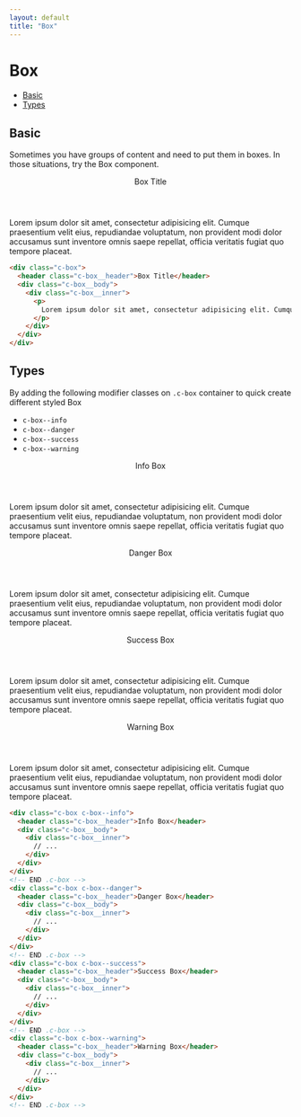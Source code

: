 ```yaml
---
layout: default
title: "Box"
---
```


# Box
- [Basic](#basic)
- [Types](#types)

## Basic
Sometimes you have groups of content and need to put them in boxes. In those
situations, try the Box component.

<div class="c-box">
  <header class="c-box__header">Box Title</header>
  <div class="c-box__body">
    <div class="c-box__inner">
      <p>
        Lorem ipsum dolor sit amet, consectetur adipisicing elit. Cumque praesentium velit eius, repudiandae voluptatum, non provident modi dolor accusamus sunt inventore omnis saepe repellat, officia veritatis fugiat quo tempore placeat.
      </p>
    </div>
  </div>
</div>

```html
<div class="c-box">
  <header class="c-box__header">Box Title</header>
  <div class="c-box__body">
    <div class="c-box__inner">
      <p>
        Lorem ipsum dolor sit amet, consectetur adipisicing elit. Cumque praesentium velit eius, repudiandae voluptatum, non provident modi dolor accusamus sunt inventore omnis saepe repellat, officia veritatis fugiat quo tempore placeat.
      </p>
    </div>
  </div>
</div>
```

## Types
By adding the following modifier classes on <code>.c-box</code> container to quick create different styled Box

- `c-box--info`
- `c-box--danger`
- `c-box--success`
- `c-box--warning`

<div class="c-box c-box--info">
  <header class="c-box__header">Info Box</header>
  <div class="c-box__body">
    <div class="c-box__inner">
      <p>
        Lorem ipsum dolor sit amet, consectetur adipisicing elit. Cumque praesentium velit eius, repudiandae voluptatum, non provident modi dolor accusamus sunt inventore omnis saepe repellat, officia veritatis fugiat quo tempore placeat.
      </p>
    </div>
  </div>
</div>
<!-- END .c-box -->
<div class="c-box c-box--danger">
  <header class="c-box__header">Danger Box</header>
  <div class="c-box__body">
    <div class="c-box__inner">
      <p>
        Lorem ipsum dolor sit amet, consectetur adipisicing elit. Cumque praesentium velit eius, repudiandae voluptatum, non provident modi dolor accusamus sunt inventore omnis saepe repellat, officia veritatis fugiat quo tempore placeat.
      </p>
    </div>
  </div>
</div>
<!-- END .c-box -->
<div class="c-box c-box--success">
  <header class="c-box__header">Success Box</header>
  <div class="c-box__body">
    <div class="c-box__inner">
      <p>
        Lorem ipsum dolor sit amet, consectetur adipisicing elit. Cumque praesentium velit eius, repudiandae voluptatum, non provident modi dolor accusamus sunt inventore omnis saepe repellat, officia veritatis fugiat quo tempore placeat.
      </p>
    </div>
  </div>
</div>
<!-- END .c-box -->
<div class="c-box c-box--warning">
  <header class="c-box__header">Warning Box</header>
  <div class="c-box__body">
    <div class="c-box__inner">
      <p>
        Lorem ipsum dolor sit amet, consectetur adipisicing elit. Cumque praesentium velit eius, repudiandae voluptatum, non provident modi dolor accusamus sunt inventore omnis saepe repellat, officia veritatis fugiat quo tempore placeat.
      </p>
    </div>
  </div>
</div>
<!-- END .c-box -->

```html
<div class="c-box c-box--info">
  <header class="c-box__header">Info Box</header>
  <div class="c-box__body">
    <div class="c-box__inner">
      // ...
    </div>
  </div>
</div>
<!-- END .c-box -->
<div class="c-box c-box--danger">
  <header class="c-box__header">Danger Box</header>
  <div class="c-box__body">
    <div class="c-box__inner">
      // ...
    </div>
  </div>
</div>
<!-- END .c-box -->
<div class="c-box c-box--success">
  <header class="c-box__header">Success Box</header>
  <div class="c-box__body">
    <div class="c-box__inner">
      // ...
    </div>
  </div>
</div>
<!-- END .c-box -->
<div class="c-box c-box--warning">
  <header class="c-box__header">Warning Box</header>
  <div class="c-box__body">
    <div class="c-box__inner">
      // ...
    </div>
  </div>
</div>
<!-- END .c-box -->
```
